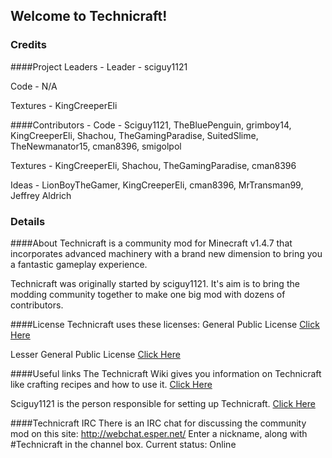 ## Welcome to Technicraft!


### Credits
####Project Leaders -
Leader - sciguy1121

Code - N/A

Textures - KingCreeperEli



####Contributors -
Code 	  - Sciguy1121,
			TheBluePenguin, 
			grimboy14, 
			KingCreeperEli, 
			Shachou, 
			TheGamingParadise, 
			SuitedSlime,
			TheNewmanator15,
			cman8396,
			smigolpol
	   
Textures  - KingCreeperEli,
			Shachou,
			TheGamingParadise,
			cman8396

Ideas	- LionBoyTheGamer,
			KingCreeperEli,
			cman8396,
			MrTransman99, 
			Jeffrey Aldrich



### Details
####About
Technicraft is a community mod for Minecraft v1.4.7 that incorporates advanced machinery with a brand new dimension to bring you a fantastic gameplay experience.

Technicraft was originally started by sciguy1121. It's aim is to bring the modding community together to make one big mod with dozens of contributors.


####License
Technicraft uses these licenses:
General Public License 
[Click Here](http://github.com/sciguy1121/Community-Mod-1/blob/master/COPYING)

Lesser General Public License 
[Click Here](https://github.com/sciguy1121/Community-Mod-1/blob/master/COPYING.LESSER)



####Useful links
The Technicraft Wiki gives you information on Technicraft like crafting recipes and how to use it. 
[Click Here](http://technicraft.wikispaces.com)

Sciguy1121 is the person responsible for setting up Technicraft. 
[Click Here](http://youtube.com/user/sciguy1121)

####Technicraft IRC
There is an IRC chat for discussing the community mod on this site: http://webchat.esper.net/ 
Enter a nickname, along with #Technicraft in the channel box. Current status: Online
